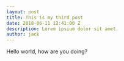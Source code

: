```yaml
---
layout: post
title: This is my third post
date: 2018-06-11 12:41:00 Z
description: Lorem ipsium dolor sit amet.
author: jack
---
```


Hello world, how are you doing?
